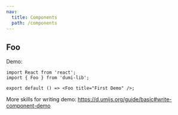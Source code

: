 ```yaml
---
nav:
  title: Components
  path: /components
---
```


## Foo

Demo:

```tsx
import React from 'react';
import { Foo } from 'dumi-lib';

export default () => <Foo title="First Demo" />;
```

More skills for writing demo: https://d.umijs.org/guide/basic#write-component-demo
